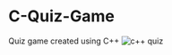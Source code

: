 # C-Quiz-Game
Quiz game created using C++
![c++ quiz](https://user-images.githubusercontent.com/94161006/182140112-83ffd559-8a0a-4ae8-be86-eb6d86b7fce6.jpg)

